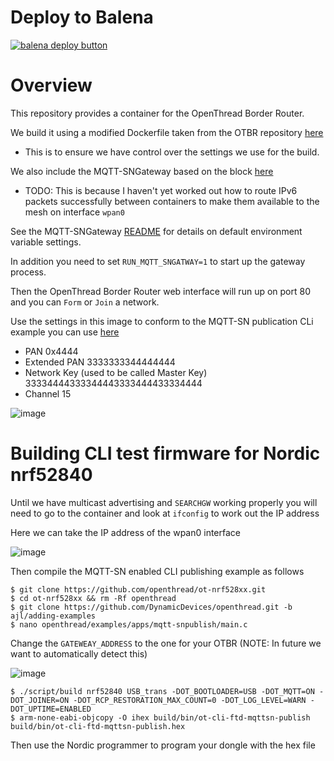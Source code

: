 # Deploy to Balena

[![balena deploy button](https://www.balena.io/deploy.svg)](https://dashboard.balena-cloud.com/deploy)

# Overview

This repository provides a container for the OpenThread Border Router.

We build it using a modified Dockerfile taken from the OTBR repository [here](https://github.com/openthread/ot-br-posix/blob/main/etc/docker/Dockerfile)

- This is to ensure we have control over the settings we use for the build.

We also include the MQTT-SNGateway based on the block [here](https://github.com/DynamicDevices/mqttsn-gateway-block)

- TODO: This is because I haven't yet worked out how to route IPv6 packets successfully between containers to make them available to the mesh on interface `wpan0`

See the MQTT-SNGateway [README](https://github.com/DynamicDevices/mqttsn-gateway-block#readme) for details on default environment variable settings.

In addition you need to set `RUN_MQTT_SNGATWAY=1` to start up the gateway process.

Then the OpenThread Border Router web interface will run up on port 80 and you can `Form` or `Join` a network.

Use the settings in this image to conform to the MQTT-SN publication CLi example you can use [here](https://github.com/DynamicDevices/openthread/tree/ajl/adding-examples/examples/apps/mqtt-snpublish)

- PAN 0x4444
- Extended PAN 3333333344444444
- Network Key (used to be called Master Key) 33334444333344443333444433334444
- Channel 15
  
![image](https://github.com/DynamicDevices/openthread-border-router-block/assets/1537834/4c6f6e93-cbde-4bdd-b5a5-1df614e700c6)

# Building CLI test firmware for Nordic nrf52840

Until we have multicast advertising and `SEARCHGW` working properly you will need to go to the container and look at `ifconfig` to work out the IP address

Here we can take the IP address of the wpan0 interface

![image](https://github.com/DynamicDevices/openthread-border-router-block/assets/1537834/62cedf1d-e734-4ced-89f8-8b75823f9086)

Then compile the MQTT-SN enabled CLI publishing example as follows

```
$ git clone https://github.com/openthread/ot-nrf528xx.git
$ cd ot-nrf528xx && rm -Rf openthread
$ git clone https://github.com/DynamicDevices/openthread.git -b ajl/adding-examples
$ nano openthread/examples/apps/mqtt-snpublish/main.c 
```

Change the `GATEWEAY_ADDRESS` to the one for your OTBR (NOTE: In future we want to automatically detect this)

![image](https://github.com/DynamicDevices/openthread-border-router-block/assets/1537834/ce1777e1-8395-449b-b9f4-b07f255027f0)

```
$ ./script/build nrf52840 USB_trans -DOT_BOOTLOADER=USB -DOT_MQTT=ON -DOT_JOINER=ON -DOT_RCP_RESTORATION_MAX_COUNT=0 -DOT_LOG_LEVEL=WARN -DOT_UPTIME=ENABLED
$ arm-none-eabi-objcopy -O ihex build/bin/ot-cli-ftd-mqttsn-publish build/bin/ot-cli-ftd-mqttsn-publish.hex
```

Then use the Nordic programmer to program your dongle with the hex file
